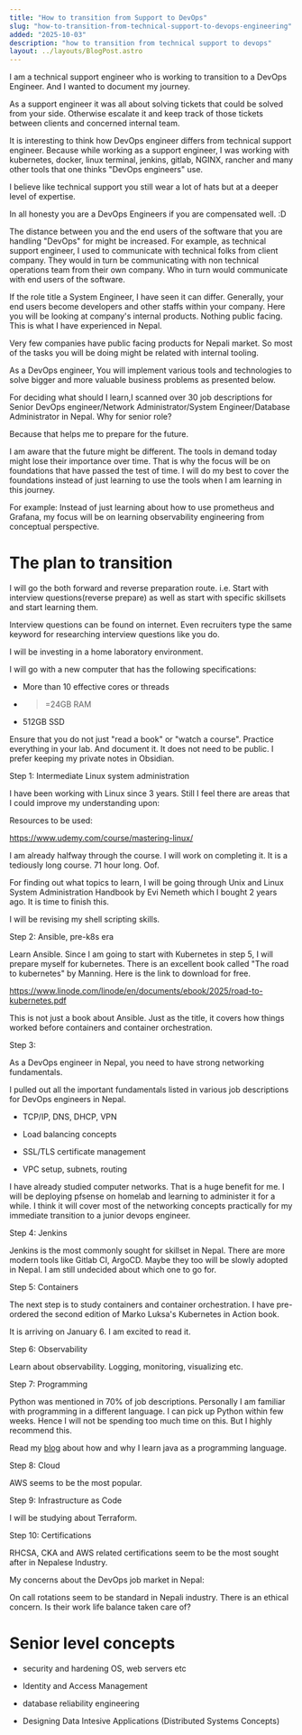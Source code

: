 ```yaml
---
title: "How to transition from Support to DevOps"
slug: "how-to-transition-from-technical-support-to-devops-engineering"
added: "2025-10-03"
description: "how to transition from technical support to devops"
layout: ../layouts/BlogPost.astro
---
```

I am a technical support engineer who is working to transition to a DevOps Engineer. And I wanted to document my journey.

As a support engineer it was all about solving tickets that could be solved from your side. Otherwise escalate it and keep track of those tickets between clients and concerned internal team.


It is interesting to think how DevOps engineer differs from technical support engineer. Because while working as a support engineer, I was working with kubernetes, docker, linux terminal, jenkins, gitlab, NGINX, rancher and many other tools that one thinks "DevOps engineers" use.

I believe like technical support you still wear a lot of hats but at a deeper level of expertise.

In all honesty you are a DevOps Engineers if you are compensated well.  :D

The distance between you and the end users of the software that you are handling "DevOps" for might be increased. For example, as technical support engineer, I used to communicate with technical folks from client company. They would in turn be communicating with non technical operations team from their own company. Who in turn would communicate with end users of the software.

If the role title a System Engineer, I have seen it can differ. Generally, your end users become developers and other staffs within your company. Here you will be looking at company's internal products. Nothing public facing. This is what I have experienced in Nepal. 

Very few companies have public facing products for Nepali market. So most of the tasks you will be doing might be related with internal tooling.


As a DevOps engineer, You will  implement various tools and technologies to solve bigger and more valuable business problems as presented below.


For deciding what should I learn,I scanned over 30 job descriptions for Senior DevOps engineer/Network Administrator/System Engineer/Database Administrator in Nepal. Why for senior role?

Because that helps me to prepare for the future. 

I am aware that the future might be different. The tools in demand today might lose their importance over time. That is why the focus will be on foundations that have passed the test of time. I will do my best to cover the foundations instead of just learning to use the tools when I am learning in this journey. 

For example: Instead of just learning about how to use prometheus and Grafana, my focus will be on learning observability engineering from conceptual perspective.


# The plan to transition

I will go the both forward and reverse preparation route. i.e. Start with interview questions(reverse prepare) as well as start with specific skillsets and start learning them.

Interview questions can be found on internet. Even recruiters type the same keyword for researching interview questions like you do.

I will be investing in a home laboratory environment. 

I will go with a new computer that has the following specifications:

- More than 10 effective cores or threads

- >=24GB RAM

- 512GB SSD

Ensure that you do not just  "read a book" or "watch a course". Practice everything in your lab. And document it. It does not need to be public. I prefer keeping my private notes in Obsidian. 


Step 1: Intermediate Linux system administration

I have been working with Linux since 3 years. Still I feel there are areas that I could improve my understanding upon:

Resources to be used:

https://www.udemy.com/course/mastering-linux/

I am already halfway through the course. I will work on completing it. It is a tediously long course. 71 hour long. Oof.


For finding out what topics to learn, I will be going through Unix and Linux System Administration Handbook by Evi Nemeth which I bought 2 years ago. It is time to finish this.

I will be revising my shell scripting skills.



Step 2: Ansible, pre-k8s era


Learn Ansible. Since I am going to start with Kubernetes in step 5, I will prepare myself for kubernetes. There is an excellent book called "The road to kubernetes" by Manning. Here is the link to download for free.

https://www.linode.com/linode/en/documents/ebook/2025/road-to-kubernetes.pdf

This is not just a book about Ansible. Just as the title, it covers how things worked before containers and container orchestration.



Step 3:

As a DevOps engineer in Nepal, you need to have strong networking fundamentals.

I pulled out all the important fundamentals listed in various job descriptions for DevOps engineers in Nepal.

- TCP/IP, DNS, DHCP, VPN

- Load balancing concepts

- SSL/TLS certificate management

- VPC setup, subnets, routing

I have already studied computer networks. That is a huge benefit for me. I will be deploying pfsense on homelab and learning to administer it for a while. I think it will cover most of the networking concepts practically for my immediate transition to a junior devops engineer.



Step 4: Jenkins

Jenkins is the most commonly sought for skillset in Nepal. There are more modern tools like Gitlab CI, ArgoCD. Maybe they too will be slowly adopted in Nepal. I am still undecided about which one to go for. 


Step 5: Containers

The next step is to study containers and container orchestration. I have pre-ordered the second edition of Marko Luksa's Kubernetes in Action book.

It is arriving on January 6. I am excited to read it.

Step 6: Observability

Learn about observability. Logging, monitoring, visualizing etc.


Step 7: Programming

Python was mentioned in 70% of job descriptions. Personally I am familiar with programming in a different language. I can pick up Python within few weeks. Hence I will not be spending too much time on this. But I highly recommend this.

Read my [blog](https://rbcrossley.github.io/post/best-java-books-for-beginners/) about how and why I learn java as a programming language.

Step 8: Cloud

AWS seems to be the most popular. 

Step 9: Infrastructure as Code

I will be studying about Terraform.

Step 10: Certifications

RHCSA, CKA and AWS related certifications seem to be the most sought after in Nepalese Industry. 


My concerns about the DevOps job market in Nepal:

On call rotations seem to be standard in Nepali industry. There is an ethical concern. Is their work life balance taken care of?


# Senior level concepts


- security and hardening OS, web servers etc

- Identity and Access Management 

- database reliability engineering

- Designing Data Intesive Applications (Distributed Systems Concepts)
